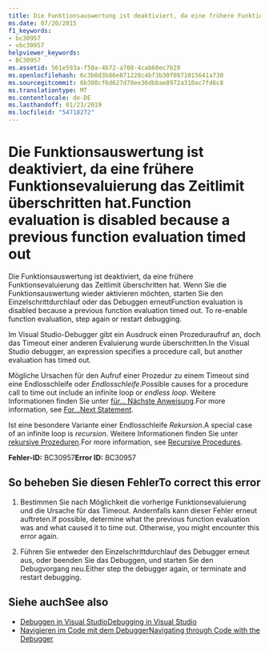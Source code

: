 ```yaml
---
title: Die Funktionsauswertung ist deaktiviert, da eine frühere Funktionsevaluierung das Zeitlimit überschritten hat.
ms.date: 07/20/2015
f1_keywords:
- bc30957
- vbc30957
helpviewer_keywords:
- BC30957
ms.assetid: 561e593a-f50a-4b72-a708-4cab60ec7b28
ms.openlocfilehash: 6c3b0d3b86e871228c4bf3b30f0871015641a730
ms.sourcegitcommit: 6b308cf6d627d78ee36dbbae8972a310ac7fd6c8
ms.translationtype: MT
ms.contentlocale: de-DE
ms.lasthandoff: 01/23/2019
ms.locfileid: "54718272"
---
```

# <a name="function-evaluation-is-disabled-because-a-previous-function-evaluation-timed-out"></a><span data-ttu-id="a16ab-102">Die Funktionsauswertung ist deaktiviert, da eine frühere Funktionsevaluierung das Zeitlimit überschritten hat.</span><span class="sxs-lookup"><span data-stu-id="a16ab-102">Function evaluation is disabled because a previous function evaluation timed out</span></span>
<span data-ttu-id="a16ab-103">Die Funktionsauswertung ist deaktiviert, da eine frühere Funktionsevaluierung das Zeitlimit überschritten hat. Wenn Sie die Funktionsauswertung wieder aktivieren möchten, starten Sie den Einzelschrittdurchlauf oder das Debuggen erneut</span><span class="sxs-lookup"><span data-stu-id="a16ab-103">Function evaluation is disabled because a previous function evaluation timed out. To re-enable function evaluation, step again or restart debugging.</span></span>  
  
 <span data-ttu-id="a16ab-104">Im Visual Studio-Debugger gibt ein Ausdruck einen Prozeduraufruf an, doch das Timeout einer anderen Evaluierung wurde überschritten.</span><span class="sxs-lookup"><span data-stu-id="a16ab-104">In the Visual Studio debugger, an expression specifies a procedure call, but another evaluation has timed out.</span></span>  
  
 <span data-ttu-id="a16ab-105">Mögliche Ursachen für den Aufruf einer Prozedur zu einem Timeout sind eine Endlosschleife oder *Endlosschleife*.</span><span class="sxs-lookup"><span data-stu-id="a16ab-105">Possible causes for a procedure call to time out include an infinite loop or *endless loop*.</span></span> <span data-ttu-id="a16ab-106">Weitere Informationen finden Sie unter [für... Nächste Anweisung](../../../visual-basic/language-reference/statements/for-next-statement.md).</span><span class="sxs-lookup"><span data-stu-id="a16ab-106">For more information, see [For...Next Statement](../../../visual-basic/language-reference/statements/for-next-statement.md).</span></span>  
  
 <span data-ttu-id="a16ab-107">Ist eine besondere Variante einer Endlosschleife *Rekursion*.</span><span class="sxs-lookup"><span data-stu-id="a16ab-107">A special case of an infinite loop is *recursion*.</span></span> <span data-ttu-id="a16ab-108">Weitere Informationen finden Sie unter [rekursive Prozeduren](../../../visual-basic/programming-guide/language-features/procedures/recursive-procedures.md).</span><span class="sxs-lookup"><span data-stu-id="a16ab-108">For more information, see [Recursive Procedures](../../../visual-basic/programming-guide/language-features/procedures/recursive-procedures.md).</span></span>  
  
 <span data-ttu-id="a16ab-109">**Fehler-ID:** BC30957</span><span class="sxs-lookup"><span data-stu-id="a16ab-109">**Error ID:** BC30957</span></span>  
  
## <a name="to-correct-this-error"></a><span data-ttu-id="a16ab-110">So beheben Sie diesen Fehler</span><span class="sxs-lookup"><span data-stu-id="a16ab-110">To correct this error</span></span>  
  
1.  <span data-ttu-id="a16ab-111">Bestimmen Sie nach Möglichkeit die vorherige Funktionsevaluierung und die Ursache für das Timeout. Andernfalls kann dieser Fehler erneut auftreten.</span><span class="sxs-lookup"><span data-stu-id="a16ab-111">If possible, determine what the previous function evaluation was and what caused it to time out. Otherwise, you might encounter this error again.</span></span>  
  
2.  <span data-ttu-id="a16ab-112">Führen Sie entweder den Einzelschrittdurchlauf des Debugger erneut aus, oder beenden Sie das Debuggen, und starten Sie den Debugvorgang neu.</span><span class="sxs-lookup"><span data-stu-id="a16ab-112">Either step the debugger again, or terminate and restart debugging.</span></span>  
  
## <a name="see-also"></a><span data-ttu-id="a16ab-113">Siehe auch</span><span class="sxs-lookup"><span data-stu-id="a16ab-113">See also</span></span>
- [<span data-ttu-id="a16ab-114">Debuggen in Visual Studio</span><span class="sxs-lookup"><span data-stu-id="a16ab-114">Debugging in Visual Studio</span></span>](/visualstudio/debugger/debugging-in-visual-studio)
- [<span data-ttu-id="a16ab-115">Navigieren im Code mit dem Debugger</span><span class="sxs-lookup"><span data-stu-id="a16ab-115">Navigating through Code with the Debugger</span></span>](/visualstudio/debugger/navigating-through-code-with-the-debugger)
